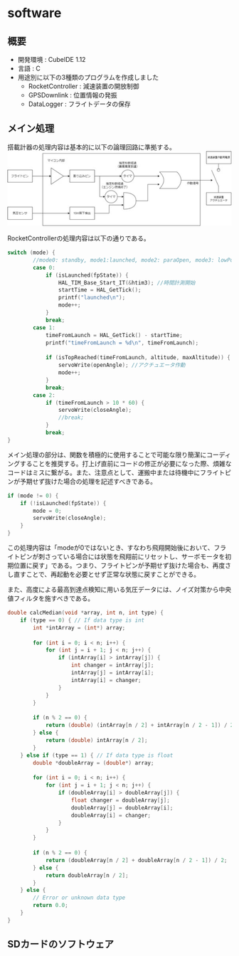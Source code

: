 # software

## 概要
* 開発環境 : CubeIDE 1.12
* 言語 : C
* 用途別に以下の3種類のプログラムを作成しました
    * RocketController : 減速装置の開放制御
    * GPSDownlink : 位置情報の発振
    * DataLogger : フライトデータの保存

## メイン処理
搭載計器の処理内容は基本的に以下の論理回路に準拠する。
![論理回路](/NSE2023/STM32-devlopment/software/論理回路.jpg)

RocketControllerの処理内容は以下の通りである。
```cpp
switch (mode) {
		//mode0: standby, mode1:launched, mode2: paraOpen, mode3: lowPower
		case 0:
			if (isLaunched(fpState)) {
				HAL_TIM_Base_Start_IT(&htim3); //時間計測開始
				startTime = HAL_GetTick();
				printf("launched\n");
				mode++;
			}
			break;
		case 1:
			timeFromLaunch = HAL_GetTick() - startTime;
			printf("timeFromLaunch = %d\n", timeFromLaunch);

			if (isTopReached(timeFromLaunch, altitude, maxAltitude)) {
				servoWrite(openAngle); //アクチュエータ作動
				mode++;
			}
			break;
		case 2:
			if (timeFromLaunch > 10 * 60) {
				servoWrite(closeAngle);
				//break;
			}
			break;
}
```
メイン処理の部分は、関数を積極的に使用することで可能な限り簡潔にコーディングすることを推奨する。打上げ直前にコードの修正が必要になった際、煩雑なコードはミスに繋がる。また、注意点として、運搬中または待機中にフライトピンが予期せず抜けた場合の処理を記述すべきである。
```cpp
if (mode != 0) {
    if (!isLaunched(fpState)) {
        mode = 0;
        servoWrite(closeAngle);
	}
}
```
この処理内容は「modeが0ではないとき、すなわち飛翔開始後において、フライトピンが刺さっている場合には状態を飛翔前にリセットし、サーボモータを初期位置に戻す」である。つまり、フライトピンが予期せず抜けた場合も、再度さし直すことで、再起動を必要とせず正常な状態に戻すことができる。  

また、高度による最高到達点検知に用いる気圧データには、ノイズ対策から中央値フィルタを施すべきである。
```cpp
double calcMedian(void *array, int n, int type) {
	if (type == 0) { // If data type is int
		int *intArray = (int*) array;

		for (int i = 0; i < n; i++) {
			for (int j = i + 1; j < n; j++) {
				if (intArray[i] > intArray[j]) {
					int changer = intArray[j];
					intArray[j] = intArray[i];
					intArray[i] = changer;
				}
			}
		}

		if (n % 2 == 0) {
			return (double) (intArray[n / 2] + intArray[n / 2 - 1]) / 2;
		} else {
			return (double) intArray[n / 2];
		}
	} else if (type == 1) { // If data type is float
		double *doubleArray = (double*) array;

		for (int i = 0; i < n; i++) {
			for (int j = i + 1; j < n; j++) {
				if (doubleArray[i] > doubleArray[j]) {
					float changer = doubleArray[j];
					doubleArray[j] = doubleArray[i];
					doubleArray[i] = changer;
				}
			}
		}

		if (n % 2 == 0) {
			return (doubleArray[n / 2] + doubleArray[n / 2 - 1]) / 2;
		} else {
			return doubleArray[n / 2];
		}
	} else {
		// Error or unknown data type
		return 0.0;
	}
}
```

## SDカードのソフトウェア